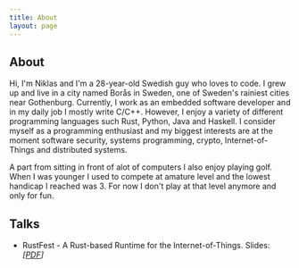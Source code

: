 ```yaml
---
title: About
layout: page
---
```

<!-- ![Profile Image]({{ site.url }}/{{ site.picture }}) -->

<h2>About</h2>
Hi, I'm Niklas and I'm a 28-year-old Swedish guy who loves to code. I grew up and live in a city named Borås in Sweden, one of Sweden's rainiest cities near Gothenburg. Currently, I work as an embedded software developer and in my daily job I mostly write C/C++. However, I enjoy a variety of different programming languages such Rust, Python, Java and Haskell. I consider myself as a programming enthusiast and my biggest interests are at the moment software security, systems programming, crypto, Internet-of-Things and distributed systems. 


A part from sitting in front of alot of computers I also enjoy playing golf. When I was younger I used to compete at amature level and 
the lowest handicap I reached was 3. For now I don't play at that level anymore and only for fun.

<h2>Talks</h2>
<ul>
<li>RustFest - A Rust-based Runtime for the Internet-of-Things. Slides: <em>[<a href="assets/RustFest_NA_20170930.pdf">PDF</a>]</em></li> 
</ul>

